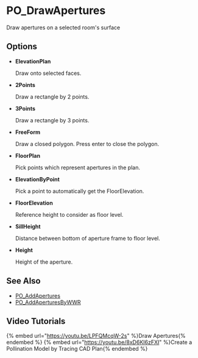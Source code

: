 # PO_DrawApertures

Draw apertures on a selected room&apos;s surface

## Options

* **ElevationPlan**

  Draw onto selected faces.

* **2Points**

  Draw a rectangle by 2 points.

* **3Points**

  Draw a rectangle by 3 points.

* **FreeForm**

  Draw a closed polygon. Press enter to close the polygon.

* **FloorPlan**

  Pick points which represent apertures in the plan.

* **ElevationByPoint**

  Pick a point to automatically get the FloorElevation.

* **FloorElevation**

  Reference height to consider as floor level.

* **SillHeight**

  Distance between bottom of aperture frame to floor level.

* **Height**

  Height of the aperture.


## See Also

* [PO_AddApertures](./po_addapertures.md)
* [PO_AddAperturesByWWR](./po_addaperturesbywwr.md)

## Video Tutorials

{% embed url="https://youtu.be/LPFQMcqW-2s" %}Draw Apertures{% endembed %}
{% embed url="https://youtu.be/8xD6KI6zFXI" %}Create a Pollination Model by Tracing CAD Plan{% endembed %}

